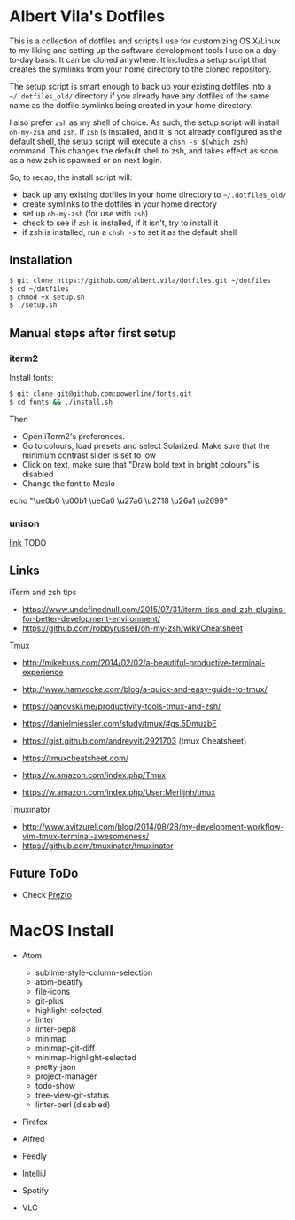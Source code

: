 # Albert Vila's Dotfiles

This is a collection of dotfiles and scripts I use for customizing OS X/Linux to my liking and setting up the software development tools I use on a day-to-day basis. It can be cloned anywhere. It includes a setup script that creates the symlinks from your home directory to the cloned repository.

The setup script is smart enough to back up your existing dotfiles into a `~/.dotfiles_old/` directory if you already have any dotfiles of the same name as the dotfile symlinks being created in your home directory.

I also prefer `zsh` as my shell of choice. As such, the setup script will install `oh-my-zsh` and `zsh`. If `zsh` is installed, and it is not already configured as the default shell, the setup script will execute a `chsh -s $(which zsh)` command. This changes the default shell to zsh, and takes effect as soon as a new zsh is spawned or on next login.

So, to recap, the install script will:

- back up any existing dotfiles in your home directory to `~/.dotfiles_old/`
- create symlinks to the dotfiles in your home directory
- set up `oh-my-zsh` (for use with `zsh`)
- check to see if `zsh` is installed, if it isn't, try to install it
- if zsh is installed, run a `chsh -s` to set it as the default shell

## Installation

```sh
$ git clone https://github.com/albert.vila/dotfiles.git ~/dotfiles
$ cd ~/dotfiles
$ chmod +x setup.sh
$ ./setup.sh
```

## Manual steps after first setup

### iterm2

Install fonts:

```sh
$ git clone git@github.com:powerline/fonts.git
$ cd fonts && ./install.sh
```

Then

- Open iTerm2's preferences.
- Go to colours, load presets and select Solarized. Make sure that the minimum contrast slider is set to low
- Click on text, make sure that "Draw bold text in bright colours" is disabled
- Change the font to Meslo

echo "\ue0b0 \u00b1 \ue0a0 \u27a6 \u2718 \u26a1 \u2699"

### unison
[link](https://www.cis.upenn.edu/~bcpierce/unison/)
TODO

## Links

iTerm and zsh tips

- <https://www.undefinednull.com/2015/07/31/iterm-tips-and-zsh-plugins-for-better-development-environment/>
- <https://github.com/robbyrussell/oh-my-zsh/wiki/Cheatsheet>

Tmux

- <http://mikebuss.com/2014/02/02/a-beautiful-productive-terminal-experience>
- <http://www.hamvocke.com/blog/a-quick-and-easy-guide-to-tmux/>
- <https://panovski.me/productivity-tools-tmux-and-zsh/>
- <https://danielmiessler.com/study/tmux/#gs.5DmuzbE>

- <https://gist.github.com/andreyvit/2921703> (tmux Cheatsheet)

- <https://tmuxcheatsheet.com/>

- <https://w.amazon.com/index.php/Tmux>

- <https://w.amazon.com/index.php/User:Merlijnh/tmux>

Tmuxinator

- <http://www.avitzurel.com/blog/2014/08/28/my-development-workflow-vim-tmux-terminal-awesomeness/>
- <https://github.com/tmuxinator/tmuxinator>

## Future ToDo

- Check [Prezto](http://jr0cket.co.uk/2013/09/hey-prezto-zsh-for-command-line-heaven.html)


# MacOS Install

- Atom
  - sublime-style-column-selection
  - atom-beatify
  - file-icons
  - git-plus
  - highlight-selected
  - linter
  - linter-pep8
  - minimap
  - minimap-git-diff
  - minimap-highlight-selected
  - pretty-json
  - project-manager
  - todo-show
  - tree-view-git-status
  - linter-perl (disabled)

- Firefox
- Alfred
- Feedly
- IntelliJ
- Spotify
- VLC
